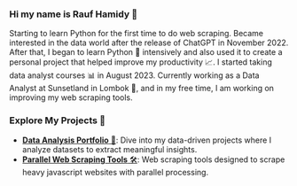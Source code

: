 ### Hi my name is Rauf Hamidy 👋

Starting to learn Python for the first time to do web scraping. Became interested in the data world after the release of ChatGPT in November 2022. After that, I began to learn Python 🐍 intensively and also used it to create a personal project that helped improve my productivity 📈. I started taking data analyst courses 📊 in August 2023. Currently working as a Data Analyst at Sunsetland in Lombok 🌅, and in my free time, I am working on improving my web scraping tools.

### Explore My Projects 🚀

* [**Data Analysis Portfolio** 💼](<https://github.com/raufh10/data_analyst_portfolio>): Dive into my data-driven projects where I analyze datasets to extract meaningful insights.
* [**Parallel Web Scraping Tools** 🛠️](<https://github.com/raufh10/parallel_web_scraping>): Web scraping tools designed to scrape heavy javascript websites with parallel processing.
